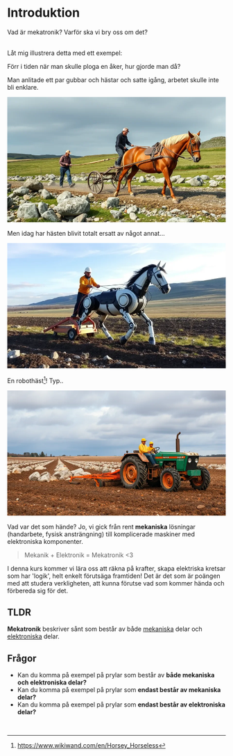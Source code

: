 # Introduktion

Vad är mekatronik? Varför ska vi bry oss om det?

<br>
Låt mig illustrera detta med ett exempel:

Förr i tiden när man skulle ploga en åker, hur gjorde man då?

Man anlitade ett par gubbar och hästar och satte igång, arbetet skulle inte bli enklare.

![horse_with_workers](horse_with_workers_pulling_plough_in_sweden_rocks-97042d7e-1f99-417e-8196-fc1c7d25d02c.webp)

Men idag har hästen blivit totalt ersatt av något annat...

![robot_horse](robotic_horse_with_workers_pulling_plough_in_sweden_rocks-65b06739-f885-4bd7-bdfe-097a52dc083e.webp)

En robothäst[^robot_horse]! Typ..

![tractor](tractor.webp)

Vad var det som hände? Jo, vi gick från rent **mekaniska** lösningar (handarbete, fysisk ansträngning) till komplicerade maskiner med elektroniska komponenter.

> Mekanik + Elektronik = Mekatronik <3

I denna kurs kommer vi lära oss att räkna på krafter, skapa elektriska kretsar som har 'logik', helt enkelt förutsäga framtiden! Det är det som är poängen med att studera verkligheten, att kunna förutse vad som kommer hända och förbereda sig för det.

## TLDR
**Mekatronik** beskriver sånt som består av både [mekaniska](/begrepp#mekanik) delar och [elektroniska](/begrepp#elektronik) delar.

## Frågor
- Kan du komma på exempel på prylar som består av **både mekaniska och elektroniska delar?**
- Kan du komma på exempel på prylar som **endast består av mekaniska delar?**
- Kan du komma på exempel på prylar som **endast består av elektroniska delar?**


<br>

[^robot_horse]: <https://www.wikiwand.com/en/Horsey_Horseless>
